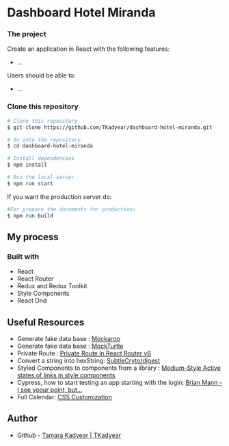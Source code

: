 # Dashboard Hotel Miranda

### The project
Create an application in React with the following features:
- ...

Users should be able to:

- ...



### Clone this repository
```bash
# Clone this repository
$ git clone https://github.com/TKadyear/dashboard-hotel-miranda.git

# Go into the repository
$ cd dashboard-hotel-miranda

# Install dependencies
$ npm install

# Run the local server
$ npm run start
```

If you want the production server do:
```bash
#For prepare the documents for production:
$ npm run build
```


## My process
### Built with

- React
- React Router
- Redux and Redux Toolkit
- Style Components
- React Dnd


## Useful Resources
- Generate fake data base : [Mockaroo](https://mockaroo.com/)
- Generate fake data base : [MockTurtle](https://mockturtle.net/)
- Private Route : [Private Route in React Router v6](https://dev.to/iamandrewluca/private-route-in-react-router-v6-lg5)
- Convert a string into hexString: [SubtleCryto/digest](https://developer.mozilla.org/en-US/docs/Web/API/SubtleCrypto/digest)
- Styled Components to components from a library : [Medium-Style Active states of links in style components](https://medium.com/@mariokandut/style-active-state-of-links-in-styled-components-f747dcf2cc2c)
- Cypress, how to start testing an app starting with the login: [Brian Mann - I see yoour point, but...](https://www.youtube.com/watch?v=5XQOK0v_YRE)
- Full Calendar: [CSS Customization](https://fullcalendar.io/docs/css-customization)
## Author
- Github - [Tamara Kadyear | TKadyear](https://github.com/TKadyear)
